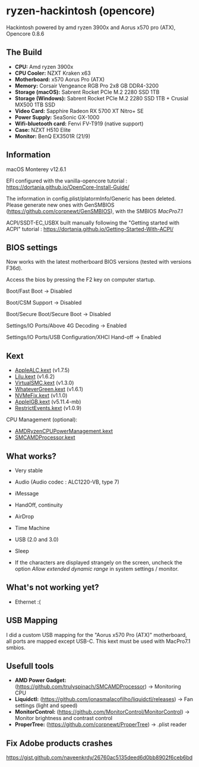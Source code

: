 # ryzen-hackintosh (opencore)
Hackintosh powered by amd ryzen 3900x and Aorus x570 pro (ATX), Opencore 0.8.6

## The Build

* **CPU:** Amd ryzen 3900x
* **CPU Cooler:** NZXT Kraken x63
* **Motherboard:** x570 Aorus Pro (ATX)
* **Memory:** Corsair Vengeance RGB Pro 2x8 GB DDR4-3200
* **Storage (macOS):** Sabrent Rocket PCIe M.2 2280 SSD 1TB
* **Storage (Windows):** Sabrent Rocket PCIe M.2 2280 SSD 1TB + Crusial MX500 1TB SSD
* **Video Card:** Sapphire Radeon RX 5700 XT Nitro+ SE
* **Power Supply:** SeaSonic GX-1000
* **Wifi-bluetooth card:** Fenvi FV-T919 (native support)
* **Case:** NZXT H510 Elite
* **Monitor:** BenQ EX3501R (21/9)

## Information

macOS Monterey v12.6.1

EFI configured with the vanilla-opencore tutorial : https://dortania.github.io/OpenCore-Install-Guide/

The information in config.plist/platormInfo/Generic has been deleted. Please generate new ones with GenSMBIOS (https://github.com/corpnewt/GenSMBIOS), with the SMBIOS *MacPro7.1*

ACPI/SSDT-EC_USBX built manually following the "Getting started with ACPI" tutorial : https://dortania.github.io/Getting-Started-With-ACPI/

## BIOS settings

Now works with the latest motherboard BIOS versions (tested with versions F36d).

Access the bios by pressing the F2 key on computer startup.

Boot/Fast Boot -> Disabled

Boot/CSM Support -> Disabled

Boot/Secure Boot/Secure Boot -> Disabled

Settings/IO Ports/Above 4G Decoding -> Enabled

Settings/IO Ports/USB Configuration/XHCI Hand-off -> Enabled

## Kext

* [AppleALC.kext](https://github.com/acidanthera/AppleALC/releases) (v1.7.5)
* [Lilu.kext](https://github.com/acidanthera/Lilu/releases) (v1.6.2)
* [VirtualSMC.kext](https://github.com/acidanthera/VirtualSMC/releases) (v1.3.0)
* [WhateverGreen.kext](https://github.com/acidanthera/WhateverGreen/releases) (v1.6.1)
* [NVMeFix.kext](https://github.com/acidanthera/NVMeFix/releases) (v1.1.0)
* [AppleIGB.kext](https://github.com/donatengit/AppleIGB/releases) (v5.11.4-mb)
* [RestrictEvents.kext](https://github.com/acidanthera/RestrictEvents/releases) (v1.0.9)

CPU Management (optional):

* [AMDRyzenCPUPowerManagement.kext](https://github.com/trulyspinach/SMCAMDProcessor/releases)
* [SMCAMDProcessor.kext](https://github.com/trulyspinach/SMCAMDProcessor/releases)

## What works?

* Very stable
* Audio (Audio codec : ALC1220-VB, type 7)
* iMessage
* HandOff, continuity
* AirDrop
* Time Machine
* USB (2.0 and 3.0)
* Sleep

* If the characters are displayed strangely on the screen, uncheck the option *Allow extended dynamic range* in system settings / monitor.

## What's not working yet?

* Ethernet :(

## USB Mapping

I did a custom USB mapping for the "Aorus x570 Pro (ATX)" motherboard, all ports are mapped except USB-C. 
This kext must be used with MacPro7.1 smbios.

## Usefull tools

* **AMD Power Gadget:** (https://github.com/trulyspinach/SMCAMDProcessor) -> Monitoring CPU
* **Liquidctl:** (https://github.com/jonasmalacofilho/liquidctl/releases) -> Fan settings (light and speed)
* **MonitorControl:** (https://github.com/MonitorControl/MonitorControl) -> Monitor brightness and contrast control
* **ProperTree:** (https://github.com/corpnewt/ProperTree) -> .plist reader

## Fix Adobe products crashes

https://gist.github.com/naveenkrdy/26760ac5135deed6d0bb8902f6ceb6bd
